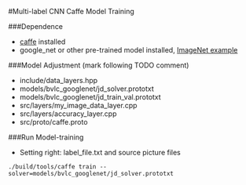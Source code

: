 #Multi-label CNN Caffe Model Training

###Dependence
* [caffe](http://caffe.berkeleyvision.org/) installed
* google_net or other pre-trained model installed, [ImageNet example](http://caffe.berkeleyvision.org/gathered/examples/imagenet.html)

###Model Adjustment (mark following TODO comment)
* include/data_layers.hpp
* models/bvlc_googlenet/jd_solver.prototxt
* models/bvlc_googlenet/jd_train_val.prototxt
* src/layers/my_image_data_layer.cpp
* src/layers/accuracy_layer.cpp
* src/proto/caffe.proto

###Run Model-training
* Setting right: label_file.txt and source picture files
```
./build/tools/caffe train --solver=models/bvlc_googlenet/jd_solver.prototxt
```
